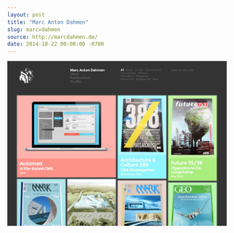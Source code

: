 ```yaml
---
layout: post
title: "Marc Anton Dahmen"
slug: marc=dahmen
source: http://marcdahmen.de/
date: 2014-10-22 00:00:00 -0700
---
```


<img src="/screenshots/marc-dahmen.jpg">
